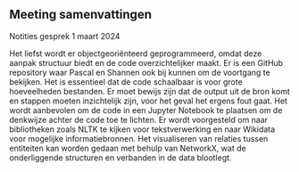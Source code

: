## Meeting samenvattingen

Notities gesprek 1 maart 2024

Het liefst wordt er objectgeoriënteerd geprogrammeerd, omdat deze aanpak structuur biedt en de code overzichtelijker maakt. Er is een GitHub repository waar Pascal en Shannen ook bij kunnen om de voortgang te bekijken. Het is essentieel dat de code schaalbaar is voor grote hoeveelheden bestanden. Er moet bewijs zijn dat de output uit de bron komt en stappen moeten inzichtelijk zijn, voor het geval het ergens fout gaat. Het wordt aanbevolen om de code in een Jupyter Notebook te plaatsen om de denkwijze achter de code toe te lichten. Er wordt voorgesteld om naar bibliotheken zoals NLTK te kijken voor tekstverwerking en naar Wikidata voor mogelijke informatiebronnen. Het visualiseren van relaties tussen entiteiten kan worden gedaan met behulp van NetworkX, wat de onderliggende structuren en verbanden in de data blootlegt.
